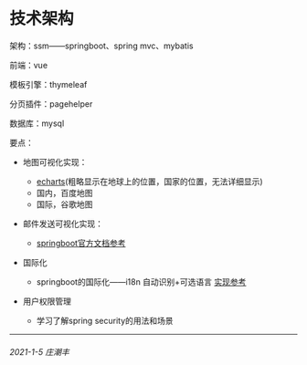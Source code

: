 # 技术架构


架构：ssm——springboot、spring mvc、mybatis

前端：vue

模板引擎：thymeleaf

分页插件：pagehelper

数据库：mysql

要点：

- 地图可视化实现：
  - [echarts](http://echarts.apache.org/zh/index.html)(粗略显示在地球上的位置，国家的位置，无法详细显示)
  - 国内，百度地图
  - 国际，谷歌地图

- 邮件发送可视化实现：
  - [springboot官方文档参考](https://docs.spring.io/spring-framework/docs/5.3.2/reference/html/integration.html#mail)

- 国际化
  - springboot的国际化——i18n 自动识别+可选语言 [实现参考](https://www.bilibili.com/video/BV1Et411Y7tQ?p=34)

- 用户权限管理
  - 学习了解spring security的用法和场景
- - -
###### 2021-1-5 庄潮丰